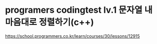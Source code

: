 # programers codingtest lv.1 문자열 내 마음대로 정렬하기(c++)
https://school.programmers.co.kr/learn/courses/30/lessons/12915
